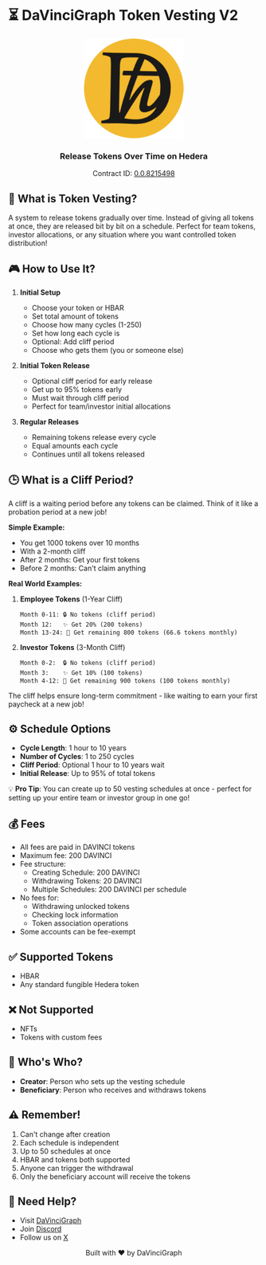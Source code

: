 # ⏳ DaVinciGraph Token Vesting V2

<div align="center">
  <img src="DAVINCI.png" alt="DaVinciGraph Logo" width="200"/>
  <h3>Release Tokens Over Time on Hedera</h3>
  <p>Contract ID: <a href="https://hashscan.io/mainnet/contract/0.0.8215498">0.0.8215498</a></p>
</div>

## 🎯 What is Token Vesting?

A system to release tokens gradually over time. Instead of giving all tokens at once, they are released bit by bit on a schedule. Perfect for team tokens, investor allocations, or any situation where you want controlled token distribution!

## 🎮 How to Use It?

1. **Initial Setup**

   - Choose your token or HBAR
   - Set total amount of tokens
   - Choose how many cycles (1-250)
   - Set how long each cycle is
   - Optional: Add cliff period
   - Choose who gets them (you or someone else)

2. **Initial Token Release**

   - Optional cliff period for early release
   - Get up to 95% tokens early
   - Must wait through cliff period
   - Perfect for team/investor initial allocations

3. **Regular Releases**
   - Remaining tokens release every cycle
   - Equal amounts each cycle
   - Continues until all tokens released

## 🕒 What is a Cliff Period?

A cliff is a waiting period before any tokens can be claimed. Think of it like a probation period at a new job!

**Simple Example:**

- You get 1000 tokens over 10 months
- With a 2-month cliff
- After 2 months: Get your first tokens
- Before 2 months: Can't claim anything

**Real World Examples:**

1. **Employee Tokens** (1-Year Cliff)

   ```
   Month 0-11: 🔒 No tokens (cliff period)
   Month 12:   ✨ Get 20% (200 tokens)
   Month 13-24: 💫 Get remaining 800 tokens (66.6 tokens monthly)
   ```

2. **Investor Tokens** (3-Month Cliff)
   ```
   Month 0-2:  🔒 No tokens (cliff period)
   Month 3:    ✨ Get 10% (100 tokens)
   Month 4-12: 💫 Get remaining 900 tokens (100 tokens monthly)
   ```

The cliff helps ensure long-term commitment - like waiting to earn your first paycheck at a new job!

## ⚙️ Schedule Options

- **Cycle Length**: 1 hour to 10 years
- **Number of Cycles**: 1 to 250 cycles
- **Cliff Period**: Optional 1 hour to 10 years wait
- **Initial Release**: Up to 95% of total tokens

💡 **Pro Tip**: You can create up to 50 vesting schedules at once - perfect for setting up your entire team or investor group in one go!

## 💰 Fees

- All fees are paid in DAVINCI tokens
- Maximum fee: 200 DAVINCI
- Fee structure:
  - Creating Schedule: 200 DAVINCI
  - Withdrawing Tokens: 20 DAVINCI
  - Multiple Schedules: 200 DAVINCI per schedule
- No fees for:
  - Withdrawing unlocked tokens
  - Checking lock information
  - Token association operations
- Some accounts can be fee-exempt

## ✅ Supported Tokens

- HBAR
- Any standard fungible Hedera token

## ❌ Not Supported

- NFTs
- Tokens with custom fees

## 👥 Who's Who?

- **Creator**: Person who sets up the vesting schedule
- **Beneficiary**: Person who receives and withdraws tokens

## ⚠️ Remember!

1. Can't change after creation
2. Each schedule is independent
3. Up to 50 schedules at once
4. HBAR and tokens both supported
5. Anyone can trigger the withdrawal
6. Only the beneficiary account will receive the tokens

## 🤝 Need Help?

- Visit [DaVinciGraph](https://davincigraph.io)
- Join [Discord](https://discord.gg/dGvkBmQGt9)
- Follow us on [X](https://x.com/davincigraph)

<div align="center">
  <p>Built with ❤️ by DaVinciGraph</p>
</div>
